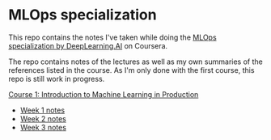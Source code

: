 # MLOps specialization

This repo contains the notes I've taken while doing the [MLOps specialization by DeepLearning.AI](https://www.coursera.org/specializations/machine-learning-engineering-for-production-mlops) on Coursera.

The repo contains notes of the lectures as well as my own summaries of the references listed in the course. As I'm only done with the first course, this repo is still work in progress.

[Course 1: Introduction to Machine Learning in Production](https://www.coursera.org/learn/introduction-to-machine-learning-in-production?specialization=machine-learning-engineering-for-production-mlops)

- [Week 1 notes](https://github.com/chsafouane/MLOps_specialization/blob/main/Course1_Intro_to_ML_in_production/Week%201/C1W1.md)
- [Week 2 notes](https://github.com/chsafouane/MLOps_specialization/blob/main/Course1_Intro_to_ML_in_production/Week%201/C1W2.md)
- [Week 3 notes](https://github.com/chsafouane/MLOps_specialization/blob/main/Course1_Intro_to_ML_in_production/Week%201/C1W2.md)

